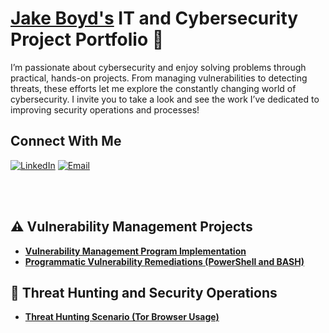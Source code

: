 # <a href="https://www.linkedin.com/in/boydjake/">Jake Boyd's</a> IT and Cybersecurity Project Portfolio 🔐

I’m passionate about cybersecurity and enjoy solving problems through practical, hands-on projects. From managing vulnerabilities to detecting threats, these efforts let me explore the constantly changing world of cybersecurity. I invite you to take a look and see the work I’ve dedicated to improving security operations and processes!

## Connect With Me

[![LinkedIn](https://img.shields.io/badge/LinkedIn-Connect-00c6ff?logo=linkedin)](https://linkedin.com/in/boydjake) [![Email](https://img.shields.io/badge/Email-jbsec2%40gmail.com-red?logo=gmail)](mailto:jbsec2@gmail.com)


<br clear="left"/>


<br clear="left"/>

## ⚠️ Vulnerability Management Projects

- **[Vulnerability Management Program Implementation](https://github.com/joshcybertest/vulnerability-management-program)**
- **[Programmatic Vulnerability Remediations (PowerShell and BASH)](https://github.com/joshcybertest/programmatic-vulnerability-remediations)**

## 🚨 Threat Hunting and Security Operations

- **[Threat Hunting Scenario (Tor Browser Usage)](https://github.com/joshmadakor0/threat-hunting-scenario-tor)**

[twitter]: https://twitter.com/___________
[youtube]: https://www.youtube.com/c/___________
[instagram]: https://www.instagram.com/___________
[linkedin]: https://linkedin.com/in/___________
